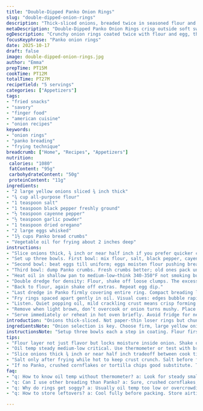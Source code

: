 ```yaml
---
title: "Double-Dipped Panko Onion Rings"
slug: "double-dipped-onion-rings"
description: "Thick-sliced onions, breaded twice in seasoned flour and egg, then coated with Panko. Fried at medium-low heat to golden crisp. Uses cayenne instead of red pepper flakes for a sharper kick. Adjusted cook times for visual cues over clock watching. Serves five with rich, crunchy results. Swap Panko for crushed cornflakes if needed. Oil temp critical but learn signs: bubbling edges, golden crust before flipping. Flour layering traps moisture inside, yielding soft center with crackly exterior. Watch closely, don’t overcrowd pan or oil temp drops. Quick fry, toss in paper towels. A frying pan method eschewing deep fryer―adaptable, forgiving. Salt after frying for best crunch. Nutty aroma, snap of breading, still-sweet onion centers tactile highlight."
metaDescription: "Double-Dipped Panko Onion Rings crisp outside soft sweet inside. Two coats flour egg build crunch. Fry medium-low with visual, sound cues. Serves five."
ogDescription: "Crunchy onion rings coated twice with flour and egg, then Panko. Fry medium-low, watch bubble edges and golden hues. Salt after frying for max crunch."
focusKeyphrase: "Panko onion rings"
date: 2025-10-17
draft: false
image: double-dipped-onion-rings.jpg
author: "Emma"
prepTime: PT15M
cookTime: PT12M
totalTime: PT27M
recipeYield: "5 servings"
categories: ["Appetizers"]
tags:
- "fried snacks"
- "savory"
- "finger food"
- "american cuisine"
- "onion recipes"
keywords:
- "onion rings"
- "panko breading"
- "frying technique"
breadcrumb: ["Home", "Recipes", "Appetizers"]
nutrition: 
 calories: "1080"
 fatContent: "95g"
 carbohydrateContent: "50g"
 proteinContent: "11g"
ingredients:
- "2 large yellow onions sliced ¾ inch thick"
- "¾ cup all-purpose flour"
- "1 teaspoon salt"
- "1 teaspoon black pepper freshly ground"
- "½ teaspoon cayenne pepper"
- "½ teaspoon garlic powder"
- "1 teaspoon dried oregano"
- "2 large eggs whisked"
- "1½ cups Panko bread crumbs"
- "Vegetable oil for frying about 2 inches deep"
instructions:
- "Slice onions thick, ¾ inch or near half inch if you prefer quicker cook time. Separate rings carefully, keep them loosely stacked to avoid crushing."
- "Set up three bowls. First bowl: mix flour, salt, black pepper, cayenne pepper, garlic powder, oregano. The blends anchor flavor and structure. Watch salt amounts; you can adjust after frying."
- "Second bowl: beat eggs till uniform; eggs moisten flour pushing breading to cling."
- "Third bowl: dump Panko crumbs. Fresh crumbs better; old ones pack unevenly, dull crisp."
- "Heat oil in shallow pan to medium-low—think 340-350°F not smoking but steady bubble around thermometer or test with bread cube; sizzle steady, not violent."
- "Double dredge for density: Flour, shake off loose clumps. The excess dilutes coating and makes soggy fried crust. Egg dip next; coats flour evenly."
- "Back to flour, again shake off extras. Repeat egg dip."
- "Last dredge in Panko firmly covering entire ring. Compact breading layer. Skip compressors—light squeeze enough or crumbs won’t stay on."
- "Fry rings spaced apart gently in oil. Visual cues: edges bubble rapidly and color shifts from pale to light golden within 2-3 minutes per side. Flip carefully using slotted spatula."
- "Listen. Quiet popping oil, mild crackling crust means crisp forming. Rapid oil spitting signals too high temp; adjust heat down."
- "Remove when light brown, don’t overcook or onion turns mushy. Place on paper towel lined plate to absorb oil. Salt immediately as warm to lock in flavor and avoid sogginess."
- "Serve immediately or reheat in hot oven briefly. Avoid fridge for next-day, breading softens."
introduction: "Onions thick-sliced. Not paper-thin loser rings but chunky circles you can bite into noisily. Flour and egg double-dipped—not once or half-bake—but twice stacked so crispy crust that snaps like a potato chip but soft, sweet inside. Dare to substitute cayenne for red pepper flakes? Adds sharper heat that lingers, uncommon but hits right. Fried in shallow oil; less waste and easier temp control if no deep fryer. Timing is guesswork; more about sight and feel than clocks. Grease dances around edges, crumbs shift color, then done. Tossed on paper towel to drain then sprinkled with salt as they steam off heat. Crunch loud, aroma hits nostrils before taste. A throwback, no frills but all the charm and crunch. Familiar but smarter way. Learned the hard way not to overload your pan or soggy rings emerge. Toss rings gently, flip with care; impatience ruins crispness. Oil temp low enough for golden brown, high enough to fry fast. Once nailed, never stray."
ingredientsNote: "Onion selection is key. Choose firm, large yellow onions for sweetness and crunch balance. Slice thicker for texture, thinner cooks faster but loses structure. Flour blend optional—but flour with a pinch of corn starch works too if you want extra crunch. Salt blends within flour seasoned early so breading layers soak flavor. Cayenne pepper swaps red pepper flakes, more punch. Eggs—one or two depending on size—bind flour coats. Panko crumbs best fresh, but crushed cornflakes or tortilla chips are fine substitutes if emergency strikes. Oil choice matters—vegetable or peanut oil works due to high smoke points. Olive oil too low smoke point, burns fast. Avoid overcrowding pan; too many rings drops oil temp leading to greasy rings. Oil depth about two inches, shallow frying method, pan over deep fry. Salt rings after frying to keep from watering out crust."
instructionsNote: "Setup three bowls each a step in coating. Flour first for dry dusting, then egg to wet it; repeated twice gives thickness and locks bread crumbs better. Shaking off excess flour important to avoid grit and soggy. Panko last to build the crunch. Oil temp tested with a thermometer ideal but look for consistent bubbles around edges; flaring bubbles usually mean too hot. Flip rings after about 2-3 minutes when light brown forming—not darker. Listen closely as crust forms—a soft crackle rises, oil sputters gently. Remove rings when a clean golden hue appears, crispy texture felt when lifting with spatula; soggy rings are sign of undercooking or bad oil temp. Drain on paper towels immediately and salt while hot to season outer crust thoroughly. Leftovers reheat best in oven or air fryer, skip microwave to preserve crunch. Patience key. Keep oil temp stable. Chill coated onions briefly if browning too fast or oil spitting to keep steady frying rhythm."
tips:
- "Flour layer not just flavor but locks moisture inside onion. Shake off excess or coating gets soggy. Double dip flour then egg twice builds thick crust. Skip compacters; light pressure holds crumbs, too much squeeze packs sogginess. Fresh Panko best; stale crumbs dull crisp, uneven texture."
- "Oil temp steady medium-low critical. Use thermometer or test with bread cube. Bubbles steady around edges; too hot means spitting, burning. Too low leads oil soak. Look for light golden color change 2-3 minutes each side, subtle bubbling shift. Listen for soft crackling sound; rapid popping means adjust heat down."
- "Slice onions thick ¾ inch or near half inch tradeoff between cook time and texture. Thicker rings hold soft juicy center but take longer crisping. Thin slices cook fast but brittle, prone to break when flipping. Separate loosely, overcrowding drops temp, makes greasy rings. Fry spaced apart, oil bubbles lively around each ring."
- "Salt only after frying while hot to keep crust crunch. Salt before frying pulls moisture out, soggy crust. Paper towels absorb excess oil, but don’t press or crush rings or crust breaks. Warm rings steam off oil; sprinkle salt evenly, locks in seasoning without watering out crust."
- "If no Panko, crushed cornflakes or tortilla chips good substitute. Texture varies but maintain dry, flaky crumbs. Flour sometimes swapped with mix including cornstarch gives extra crunch. Use vegetable or peanut oil for high smoke point. Olive oil burns fast, ruins breading. Chill coated onions briefly if oil spitting or browning too fast to stabilize frying."
faq:
- "q: How to know oil temp without thermometer? a: Look for steady small bubbles at ring edges. Test with bread cube; if sizzles steady not violent aiming for 340-350°F. Rapid spitting or smoke means too hot. Too few bubbles means oil cold, soak happens."
- "q: Can I use other breading than Panko? a: Sure, crushed cornflakes, tortilla chips work. Texture changes but fry same way. Fresh crumbs better, stale pack dull crust. Avoid wet breading, crumbly or soaked in egg too long or falls off frying."
- "q: Why do rings get soggy? a: Usually oil temp too low or overcrowding pan. Oil temp drops, rings absorb excess oil instead of crisping. Also excess flour not shaken off adds soggy coating. Fry small batches spaced apart. Drain on paper towels and salt after frying helps crisp stay."
- "q: How to store leftovers? a: Cool fully before packing. Store airtight but best crisp just off heat. Reheat briefly in hot oven or air fryer to revive crunch. Avoid microwave; breading gets soft fast. Fridge softens crust quickly, so eat soon or cold soggy."

---
```

